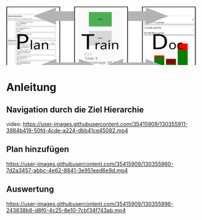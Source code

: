 ![PTD Logo](images/PlanTrainDoc.svg)

# Anleitung

## Navigation durch die Ziel Hierarchie
video: https://user-images.githubusercontent.com/35415909/130355911-3984b419-50fd-4cde-a224-dbb41ce45082.mp4

## Plan hinzufügen
https://user-images.githubusercontent.com/35415909/130355960-7d2a3457-abbc-4e62-8841-3e951eed6e9d.mp4

## Auswertung
https://user-images.githubusercontent.com/35415909/130355996-243638b8-d8f0-4c25-8e10-7cbf34f743ab.mp4
